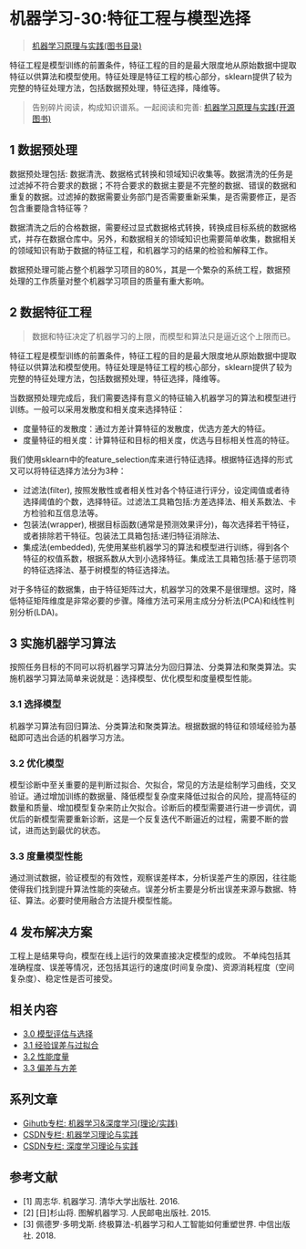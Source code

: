 # 机器学习-30:特征工程与模型选择

> [机器学习原理与实践(图书目录)](https://blog.csdn.net/shareviews/article/details/83030331)

特征工程是模型训练的前置条件，特征工程的目的是最大限度地从原始数据中提取特征以供算法和模型使用。特征处理是特征工程的核心部分，sklearn提供了较为完整的特征处理方法，包括数据预处理，特征选择，降维等。

> 告别碎片阅读，构成知识谱系。一起阅读和完善: [机器学习原理与实践(开源图书)](https://github.com/media-tm/MTOpenML)

## 1 数据预处理

数据预处理包括: 数据清洗、数据格式转换和领域知识收集等。数据清洗的任务是过滤掉不符合要求的数据；不符合要求的数据主要是不完整的数据、错误的数据和重复的数据。过滤掉的数据需要业务部门是否需要重新采集，是否需要修正，是否包含重要隐含特征等？

数据清洗之后的合格数据，需要经过显式数据格式转换，转换成目标系统的数据格式，并存在数据仓库中。另外，和数据相关的领域知识也需要简单收集，数据相关的领域知识有助于数据的特征工程，和机器学习的结果的检验和解释工作。

数据预处理可能占整个机器学习项目的80%，其是一个繁杂的系统工程，数据预处理的工作质量对整个机器学习项目的质量有重大影响。

## 2 数据特征工程

> 数据和特征决定了机器学习的上限，而模型和算法只是逼近这个上限而已。

特征工程是模型训练的前置条件，特征工程的目的是最大限度地从原始数据中提取特征以供算法和模型使用。特征处理是特征工程的核心部分，sklearn提供了较为完整的特征处理方法，包括数据预处理，特征选择，降维等。

当数据预处理完成后，我们需要选择有意义的特征输入机器学习的算法和模型进行训练。一般可以采用发散度和相关度来选择特征：

- 度量特征的发散度：通过方差计算特征的发散度，优选方差大的特征。
- 度量特征的相关度：计算特征和目标的相关度，优选与目标相关性高的特征。

我们使用sklearn中的feature_selection库来进行特征选择。根据特征选择的形式又可以将特征选择方法分为3种：

- 过滤法(filter), 按照发散性或者相关性对各个特征进行评分，设定阈值或者待选择阈值的个数，选择特征。过滤法工具箱包括:方差选择法、相关系数法、卡方检验和互信息法等。
- 包装法(wrapper), 根据目标函数(通常是预测效果评分)，每次选择若干特征，或者排除若干特征。包装法工具箱包括:递归特征消除法、
- 集成法(embedded), 先使用某些机器学习的算法和模型进行训练，得到各个特征的权值系数，根据系数从大到小选择特征。集成法工具箱包括:基于惩罚项的特征选择法、基于树模型的特征选择法。

对于多特征的数据集，由于特征矩阵过大，机器学习的效果不是很理想。这时，降低特征矩阵维度是非常必要的步骤。降维方法可采用主成分分析法(PCA)和线性判别分析(LDA)。

## 3 实施机器学习算法

按照任务目标的不同可以将机器学习算法分为回归算法、分类算法和聚类算法。实施机器学习算法简单来说就是：选择模型、优化模型和度量模型性能。

### 3.1 选择模型

机器学习算法有回归算法、分类算法和聚类算法。根据数据的特征和领域经验为基础即可选出合适的机器学习方法。

### 3.2 优化模型

模型诊断中至关重要的是判断过拟合、欠拟合，常见的方法是绘制学习曲线，交叉验证。通过增加训练的数据量、降低模型复杂度来降低过拟合的风险，提高特征的数量和质量、增加模型复杂来防止欠拟合。诊断后的模型需要进行进一步调优，调优后的新模型需要重新诊断，这是一个反复迭代不断逼近的过程，需要不断的尝试，进而达到最优的状态。

### 3.3 度量模型性能

通过测试数据，验证模型的有效性，观察误差样本，分析误差产生的原因，往往能使得我们找到提升算法性能的突破点。误差分析主要是分析出误差来源与数据、特征、算法。必要时使用融合方法提升模型性能。

## 4 发布解决方案

工程上是结果导向，模型在线上运行的效果直接决定模型的成败。 不单纯包括其准确程度、误差等情况，还包括其运行的速度(时间复杂度)、资源消耗程度（空间复杂度）、稳定性是否可接受。

## 相关内容

- [3.0 模型评估与选择](./30-ml-evaluat-model.md)
- [3.1 经验误差与过拟合](./31-ml-loss-overfit.md)
- [3.2 性能度量](./32-ml-performance-measure.md)
- [3.3 偏差与方差](./33-ml-deviation-variance.md)

## 系列文章

- [Gihutb专栏: 机器学习&深度学习(理论/实践)](https://github.com/media-tm/MTOpenML)
- [CSDN专栏: 机器学习理论与实践](https://blog.csdn.net/column/details/27839.html)
- [CSDN专栏: 深度学习理论与实践](https://blog.csdn.net/column/details/27839.html)

## 参考文献

- [1] 周志华. 机器学习. 清华大学出版社. 2016.
- [2] [日]杉山将. 图解机器学习. 人民邮电出版社. 2015.
- [3] 佩德罗·多明戈斯. 终极算法-机器学习和人工智能如何重塑世界. 中信出版社. 2018.